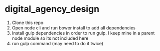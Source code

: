 # digital_agency_design

1. Clone this repo
2. Open node cli and run bower install to add all dependencies
3. Install gulp dependencies in order to run gulp. I keep mine in a parent node module so its not included here
4. run gulp command (may need to do it twice)
